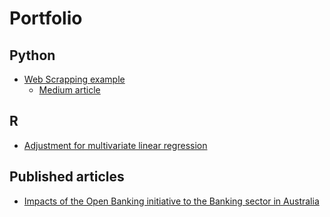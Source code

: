 # Portfolio

## Python

  * [Web Scrapping example](./python/Web_Scrape_Example.ipynb)
    * [Medium article](https://benny-lee.medium.com/using-python-for-web-scrapping-6a435be50252)

## R
 
   * [Adjustment for multivariate linear regression](http://rpubs.com/bennylee_uts/425847)



## Published articles

   * [Impacts of the Open Banking initiative to the Banking sector in Australia](https://benny-lee.medium.com/impacts-of-the-open-banking-initiative-to-the-banking-sector-in-australia-2baec0f2cbaf)

